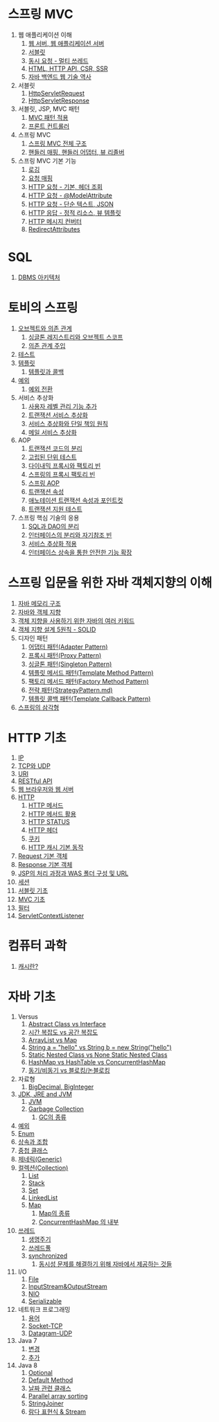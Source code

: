 # 스프링 MVC

1. 웹 애플리케이션 이해
   1. [웹 서버, 웹 애플리케이션 서버](https://github.com/dailyzett/TIL/blob/main/springMVC/webServerAndWebApplication.md)
   2. [서블릿](https://github.com/dailyzett/TIL/blob/main/springMVC/servlet.md)
   3. [동시 요청 - 멀티 쓰레드](https://github.com/dailyzett/TIL/blob/main/springMVC/multithread.md)
   4. [HTML, HTTP API, CSR, SSR](https://github.com/dailyzett/TIL/blob/main/springMVC/1_4.md)
   5. [자바 백엔드 웹 기술 역사](https://github.com/dailyzett/TIL/blob/main/springMVC/1_5.md)
2. 서블릿
   1. [HttpServletRequest](https://github.com/dailyzett/TIL/blob/main/springMVC/2_1.md)
   2. [HttpServletResponse](https://github.com/dailyzett/TIL/blob/main/springMVC/2_2.md)
3. 서블릿, JSP, MVC 패턴
   1. [MVC 패턴 적용](https://github.com/dailyzett/TIL/blob/main/springMVC/3_1.md)
   2. [프론트 컨트롤러](https://github.com/dailyzett/TIL/blob/main/springMVC/3_2.md)
4. 스프링 MVC
   1. [스프링 MVC 전체 구조](https://github.com/dailyzett/TIL/blob/main/springMVC/4_1.md)
   2. [핸들러 매핑, 핸들러 어댑터, 뷰 리졸버](https://github.com/dailyzett/TIL/blob/main/springMVC/4_2.md)
5. 스프링 MVC 기본 기능
   1. [로깅](https://github.com/dailyzett/TIL/blob/main/springMVC/5_1.md)
   2. [요청 매핑](https://github.com/dailyzett/TIL/blob/main/springMVC/5_2.md)
   3. [HTTP 요청 - 기본, 헤더 조회](https://github.com/dailyzett/TIL/blob/main/springMVC/5_3.md)
   4. [HTTP 요청 - @ModelAttribute](https://github.com/dailyzett/TIL/blob/main/springMVC/5_4.md)
   5. [HTTP 요청 - 단순 텍스트, JSON](https://github.com/dailyzett/TIL/blob/main/springMVC/5_5.md)
   6. [HTTP 응답 - 정적 리소스, 뷰 템플릿](https://github.com/dailyzett/TIL/blob/main/springMVC/5_6.md)
   7. [HTTP 메시지 컨버터](https://github.com/dailyzett/TIL/blob/main/springMVC/5_7.md)
   8. [RedirectAttributes](https://github.com/dailyzett/TIL/blob/main/springMVC/5_8.md)

# SQL

1. [DBMS 아키텍처](https://github.com/dailyzett/TIL/blob/main/sql/DBMSArchitecture.md)


# 토비의 스프링

1. [오브젝트와 의존 관계](https://github.com/dailyzett/TIL/blob/main/TobiSpring/ObjectAndDependency.md)
    1. [싱글톤 레지스트리와 오브젝트 스코프](https://github.com/dailyzett/TIL/blob/main/TobiSpring/SingletonAndObjectScope.md)
    2. [의존 관계 주입](https://github.com/dailyzett/TIL/blob/main/TobiSpring/DependencyInjection.md)
2. [테스트](https://github.com/dailyzett/TIL/blob/main/TobiSpring/Test.md)
3. [템플릿](https://github.com/dailyzett/TIL/blob/main/TobiSpring/Template.md)
    1. [템플릿과 콜백](https://github.com/dailyzett/TIL/blob/main/TobiSpring/templateAndCallback.md)
4. [예외](https://github.com/dailyzett/TIL/blob/main/TobiSpring/tobiexception.md)
    1. [예외 전환](https://github.com/dailyzett/TIL/blob/main/TobiSpring/예외전환.md)
5. 서비스 추상화
    1. [사용자 레벨 관리 기능 추가](https://github.com/dailyzett/TIL/blob/main/TobiSpring/사용자레벨관리기능추가.md)
    2. [트랜잭션 서비스 추상화](https://github.com/dailyzett/TIL/blob/main/TobiSpring/트랜잭션서비스추상화.md)
    3. [서비스 추상화와 단일 책임 원칙](https://github.com/dailyzett/TIL/blob/main/TobiSpring/서비스추상화와단일책임원칙.md)
    4. [메일 서비스 추상화](https://github.com/dailyzett/TIL/blob/main/TobiSpring/메일서비스추상화.md)
6. AOP
    1. [트랜잭션 코드의 분리](https://github.com/dailyzett/TIL/blob/main/TobiSpring/트랜잭션코드의분리.md)
    2. [고립된 단위 테스트](https://github.com/dailyzett/TIL/blob/main/TobiSpring/고립된단위테스트.md)
    3. [다이내믹 프록시와 팩토리 빈](https://github.com/dailyzett/TIL/blob/main/TobiSpring/다이내믹프록시와팩토리빈.md)
    4. [스프링의 프록시 팩토리 빈](https://github.com/dailyzett/TIL/blob/main/TobiSpring/스프링의프록시팩토리빈.md)
    5. [스프링 AOP](https://github.com/dailyzett/TIL/blob/main/TobiSpring/스프링_AOP.md)
    6. [트랜잭션 속성](https://github.com/dailyzett/TIL/blob/main/TobiSpring/트랜잭션_속성.md)
    7. [애노테이션 트랜잭션 속성과 포인트컷](https://github.com/dailyzett/TIL/blob/main/TobiSpring/애트속포.md)
    8. [트랜잭션 지원 테스트](https://github.com/dailyzett/TIL/blob/main/TobiSpring/트지테.md)
7. 스프링 핵심 기술의 응용
    1. [SQL과 DAO의 분리](https://github.com/dailyzett/TIL/blob/main/TobiSpring/sqlanddaoseparation.md)
    2. [인터페이스의 분리와 자기참조 빈](https://github.com/dailyzett/TIL/blob/main/TobiSpring/interfaceandselfrefbean.md)
    3. [서비스 추상화 적용](https://github.com/dailyzett/TIL/blob/main/TobiSpring/serviceabstract.md)
    4. [인터페이스 상속을 통한 안전한 기능 확장](https://github.com/dailyzett/TIL/blob/main/TobiSpring/interfaceimplementssafety.md)





# 스프링 입문을 위한 자바 객체지향의 이해

1. [자바 메모리 구조](https://github.com/dailyzett/TIL/blob/main/SpringBasic/JavaProgrammingBasic.md)
2. [자바와 객체 지향](https://github.com/dailyzett/TIL/blob/main/SpringBasic/JavaAndOOP.md)
3. [객체 지향을 사용하기 위한 자바의 여러 키워드](https://github.com/dailyzett/TIL/blob/main/SpringBasic/JavaOOPKeyword.md)
4. [객체 지향 설계 5원칙 - SOLID](https://github.com/dailyzett/TIL/blob/main/SpringBasic/SOLID.md)
5. 디자인 패턴
    1. [어댑터 패턴(Adapter Pattern)](https://github.com/dailyzett/TIL/blob/main/SpringBasic/AdapterPattern.md)
    2. [프록시 패턴(Proxy Pattern)](https://github.com/dailyzett/TIL/blob/main/SpringBasic/ProxyPattern.md)
    3. [싱글톤 패턴(Singleton Pattern)](https://github.com/dailyzett/TIL/blob/main/SpringBasic/SingletonPattern.md)
    4. [템플릿 메서드 패턴(Template Method Pattern)](https://github.com/dailyzett/TIL/blob/main/SpringBasic/TemplateMethodPattern.md)
    5. [팩토리 메서드 패턴(Factory Method Pattern)](https://github.com/dailyzett/TIL/blob/main/SpringBasic/FactoryMethodPattern.md)
    6. [전략 패턴(StrategyPattern.md)](https://github.com/dailyzett/TIL/blob/main/SpringBasic/StrategyPattern.md)
    7. [템플릿 콜백 패턴(Template Callback Pattern)](https://github.com/dailyzett/TIL/blob/main/SpringBasic/TemplateCallbackPattern.md)
6. [스프링의 삼각형](https://github.com/dailyzett/TIL/blob/main/SpringBasic/SpringTriangle.md)


# HTTP 기초

1. [IP](https://github.com/dailyzett/TIL/blob/main/HttpBasic/IP.md)
2. [TCP와 UDP](https://github.com/dailyzett/TIL/blob/main/HttpBasic/TCP&UDP.md)
3. [URI](https://github.com/dailyzett/TIL/blob/main/JavaBasic/URI.md)
4. [RESTful API](https://github.com/dailyzett/TIL/blob/main/JavaBasic/RestfulAPI.md)
5. [웹 브라우저와 웹 서버](https://github.com/dailyzett/TIL/blob/main/JavaBasic/WebBrowserAndWebServer.md)
6. [HTTP](https://github.com/dailyzett/TIL/blob/main/HttpBasic/Http.md)
    1. [HTTP 메서드](https://github.com/dailyzett/TIL/blob/main/HttpBasic/HttpMethod.md)
    2. [HTTP 메서드 활용](https://github.com/dailyzett/TIL/blob/main/HttpBasic/UseHttpMethod.md)
    3. [HTTP STATUS](https://github.com/dailyzett/TIL/blob/main/HttpBasic/HttpStatus.md)
    4. [HTTP 헤더](https://github.com/dailyzett/TIL/blob/main/HttpBasic/HttpHeader.md)
    5. [쿠키](https://github.com/dailyzett/TIL/blob/main/HttpBasic/cookie.md)
    6. [HTTP 캐시 기본 동작](https://github.com/dailyzett/TIL/blob/main/HttpBasic/HttpCache.md)
7. [Request 기본 객체](https://github.com/dailyzett/TIL/blob/main/JavaBasic/Request.md)
8. [Response 기본 객체](https://github.com/dailyzett/TIL/blob/main/HttpBasic/Response.md)
9. [JSP의 처리 과정과 WAS 폴더 구성 및 URL](https://github.com/dailyzett/TIL/blob/main/HttpBasic/JspProcess.md)
10. [세션](https://github.com/dailyzett/TIL/blob/main/HttpBasic/session.md)
11. [서블릿 기초](https://github.com/dailyzett/TIL/blob/main/HttpBasic/servletBasic.md)
12. [MVC 기초](https://github.com/dailyzett/TIL/blob/main/HttpBasic/mvc.md)
13. [필터](https://github.com/dailyzett/TIL/blob/main/HttpBasic/filter.md)
14. [ServletContextListener](https://github.com/dailyzett/TIL/blob/main/HttpBasic/ServletContextListener.md)

# 컴퓨터 과학

1. [캐시란?](https://github.com/dailyzett/TIL/blob/main/JavaBasic/Interview5.md)

# 자바 기초

1. Versus
    1. [Abstract Class vs Interface](https://github.com/dailyzett/TIL/blob/main/JavaBasic/Interview1.md)
    2. [시간 복잡도 vs 공간 복잡도](https://github.com/dailyzett/TIL/blob/main/JavaBasic/Interview2.md)
    3. [ArrayList vs Map](https://github.com/dailyzett/TIL/blob/main/JavaBasic/Interview3.md)
    4. [String a = "hello" vs String b = new String("hello")](https://github.com/dailyzett/TIL/blob/main/JavaBasic/Interview4.md)
    5. [Static Nested Class vs None Static Nested Class](https://github.com/dailyzett/TIL/blob/main/JavaBasic/versusNestedClass.md)
    6. [HashMap vs HashTable vs ConcurrentHashMap](https://github.com/dailyzett/TIL/blob/main/JavaBasic/versusMaps.md)
    7. [동기/비동기 vs 블로킹/논블로킹](https://github.com/dailyzett/TIL/blob/main/JavaBasic/synchronousAndBlocking.md)
2. 자료형
    1. [BigDecimal, BigInteger](https://github.com/dailyzett/TIL/blob/main/JavaBasic/BigDecimal.md)
3. [JDK, JRE and JVM](https://github.com/dailyzett/TIL/blob/main/JavaBasic/JDKJREJVM.md)
    1. [JVM](https://github.com/dailyzett/TIL/blob/main/JavaBasic/JVM.md)
    2. [Garbage Collection](https://github.com/dailyzett/TIL/blob/main/JavaBasic/GC.md)
        1. [GC의 종류](https://github.com/dailyzett/TIL/blob/main/JavaBasic/typesOfGarbageCollector.md)
4. [예외](https://github.com/dailyzett/TIL/blob/main/JavaBasic/Exception.md)
5. [Enum](https://github.com/dailyzett/TIL/blob/main/JavaBasic/enum.md)
6. [상속과 조합](https://github.com/dailyzett/TIL/blob/main/JavaBasic/Inheritance&Composition.md)
7. [중첩 클래스](https://github.com/dailyzett/TIL/blob/main/JavaBasic/NestedClass.md)
8. [제네릭(Generic)](https://github.com/dailyzett/TIL/blob/main/JavaBasic/Generic.md)
9. [컬렉션(Collection)](https://github.com/dailyzett/TIL/blob/main/JavaBasic/Collection.md)
    1. [List](https://github.com/dailyzett/TIL/blob/main/JavaBasic/List.md)
    2. [Stack](https://github.com/dailyzett/TIL/blob/main/JavaBasic/Stack.md)
    3. [Set](https://github.com/dailyzett/TIL/blob/main/JavaBasic/Set.md)
    4. [LinkedList](https://github.com/dailyzett/TIL/blob/main/JavaBasic/LinkedList.md)
    5. [Map](https://github.com/dailyzett/TIL/blob/main/JavaBasic/Map.md)
        1. [Map의 종류](https://github.com/dailyzett/TIL/blob/main/JavaBasic/Map2.md)
        2. [ConcurrentHashMap 의 내부](https://github.com/dailyzett/TIL/blob/main/JavaBasic/ConcurrentHashMap.md)
10. [쓰레드](https://github.com/dailyzett/TIL/blob/main/JavaBasic/Thread.md)
    1. [생명주기](https://github.com/dailyzett/TIL/blob/main/JavaBasic/ThreadLifeCycle.md)
    2. [쓰레드풀](https://github.com/dailyzett/TIL/blob/main/JavaBasic/ThreadPool.md)
    3. [synchronized](https://github.com/dailyzett/TIL/blob/main/JavaBasic/synchronized.md)
        1. [동시성 문제를 해결하기 위해 자바에서 제공하는 것들](https://github.com/dailyzett/TIL/blob/main/JavaBasic/JavaSyncProvided.md)
11. I/O
    1. [File](https://github.com/dailyzett/TIL/blob/main/JavaBasic/File.md)
    2. [InputStream&OutputStream](https://github.com/dailyzett/TIL/blob/main/JavaBasic/InputStream&OutputStream.md)
    3. [NIO](https://github.com/dailyzett/TIL/blob/main/JavaBasic/NIO.md)
    4. [Serializable](https://github.com/dailyzett/TIL/blob/main/JavaBasic/Serializable.md)
12. 네트워크 프로그래밍
    1. [용어](https://github.com/dailyzett/TIL/blob/main/JavaBasic/NetworkBasic.md)
    2. [Socket-TCP](https://github.com/dailyzett/TIL/blob/main/JavaBasic/Socket.md)
    3. [Datagram-UDP](https://github.com/dailyzett/TIL/blob/main/JavaBasic/Datagram.md)
13. Java 7
    1. [변경](https://github.com/dailyzett/TIL/blob/main/JavaBasic/Java7.md)
    2. [추가](https://github.com/dailyzett/TIL/blob/main/JavaBasic/Java7Add.md)
14. Java 8
    1. [Optional](https://github.com/dailyzett/TIL/blob/main/JavaBasic/Optional.md)
    2. [Default Method](https://github.com/dailyzett/TIL/blob/main/JavaBasic/DefaultMethod.md)
    3. [날짜 관련 클래스](https://github.com/dailyzett/TIL/blob/main/JavaBasic/Calendar.md)
    4. [Parallel array sorting](https://github.com/dailyzett/TIL/blob/main/JavaBasic/ParallelArray.md)
    5. [StringJoiner](https://github.com/dailyzett/TIL/blob/main/JavaBasic/StringJoiner.md)
    6. [람다 표현식 & Stream](https://github.com/dailyzett/TIL/blob/main/JavaBasic/Lambda.md)


